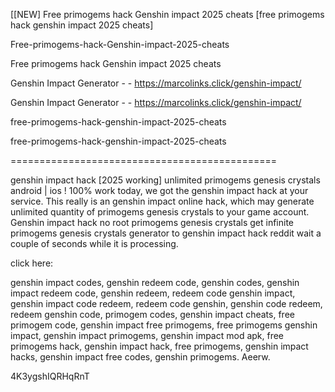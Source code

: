 [[NEW] Free primogems hack Genshin impact 2025 cheats [free primogems hack genshin impact 2025 cheats]

Free-primogems-hack-Genshin-impact-2025-cheats

Free primogems hack Genshin impact 2025 cheats

Genshin Impact Generator - - https://marcolinks.click/genshin-impact/

Genshin Impact Generator - - https://marcolinks.click/genshin-impact/

free-primogems-hack-genshin-impact-2025-cheats

free-primogems-hack-genshin-impact-2025-cheats

==============================================

genshin impact hack [2025 working] unlimited primogems genesis crystals android | ios ! 100% work today, we got the genshin impact hack at your service. This really is an genshin impact online hack, which may generate unlimited quantity of primogems genesis crystals to your game account. Genshin impact hack no root primogems genesis crystals get infinite primogems genesis crystals generator to genshin impact hack reddit wait a couple of seconds while it is processing.

click here:

genshin impact codes, genshin redeem code, genshin codes, genshin impact redeem code, genshin redeem, redeem code genshin impact, genshin impact code redeem, redeem code genshin, genshin code redeem, redeem genshin code, primogem codes, genshin impact cheats, free primogem code, genshin impact free primogems, free primogems genshin impact, genshin impact primogems, genshin impact mod apk, free primogems hack, genshin impact hack, free primogems, genshin impact hacks, genshin impact free codes, genshin primogems. Aeerw.

4K3ygshIQRHqRnT

